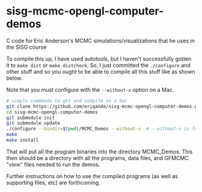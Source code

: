 # sisg-mcmc-opengl-computer-demos

C code for Eric Anderson's MCMC simulations/visualizations that he uses in the SISG course

To compile this up, I have used autotools, but I haven't successfully gotten it to 
`make dist` or `make distcheck`.  So, I just committed the `./configure` and other
stuff and so you ought to be able to compile all this stuff like as shown below.

Note that you must configure with the `--without-x` option on a Mac.

```sh
# simple commands to get and compile on a mac
git clone https://github.com/eriqande/sisg-mcmc-opengl-computer-demos.git
cd sisg-mcmc-opengl-computer-demos
git submodule init
git submodule update
./configure --bindir=$(pwd)/MCMC_Demos --without-x  # --without-x is for Macs.  Leave that off for Linux
make
make install
```

That will put all the program binaries into the directory MCMC_Demos.  This then should be a directory with all the
programs, data files, and GFMCMC "view" files needed to run the demos.

Further instructions on how to use the compiled programs (as well as supporting files, etc) are forthcoming.

